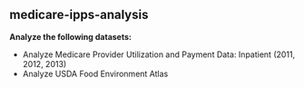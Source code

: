 ## medicare-ipps-analysis

**Analyze the following datasets:**
* Analyze Medicare Provider Utilization and Payment Data: Inpatient (2011, 2012, 2013)
* Analyze USDA Food Environment Atlas

